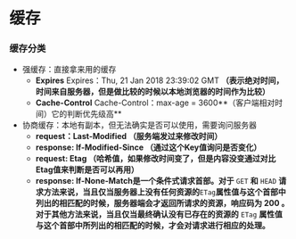 # 缓存

### 缓存分类

* 强缓存：直接拿来用的缓存
  * **Expires** Expires：Thu, 21 Jan 2018 23:39:02 GMT **（表示绝对时间，时间来自服务器，但是做比较的时候以本地浏览器的时间作为比较）**
  * **Cache-Control** Cache-Control：max-age = 3600**（客户端相对时间）它的判断优先级高**
* 协商缓存：本地有副本，但无法确实是否可以使用，需要询问服务器
  * **request：Last-Modified （服务端发过来修改时间）**
  * **response: If-Modified-Since （通过这个Key值询问是否变化）**
  * **request: Etag （哈希值，如果修改时间变了，但是内容没变通过对比Etag值来判断是否可以再用）**
  * **response: If-None-Match是一个条件式请求首部。对于** `GET` **和** `HEAD` **请求方法来说，当且仅当服务器上没有任何资源的**`ETag`**属性值与这个首部中列出的相匹配的时候，服务器端会才返回所请求的资源，响应码为  200  。对于其他方法来说，当且仅当最终确认没有已存在的资源的**  `ETag` **属性值与这个首部中所列出的相匹配的时候，才会对请求进行相应的处理。**

